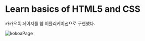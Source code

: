 # Learn basics of HTML5 and CSS

카카오톡 페이지를 웹 어플리케이션으로 구현했다.

![kokoaPage](https://user-images.githubusercontent.com/82014471/165659846-c748eb28-e93e-4c30-bd42-38117d2d688c.gif)
